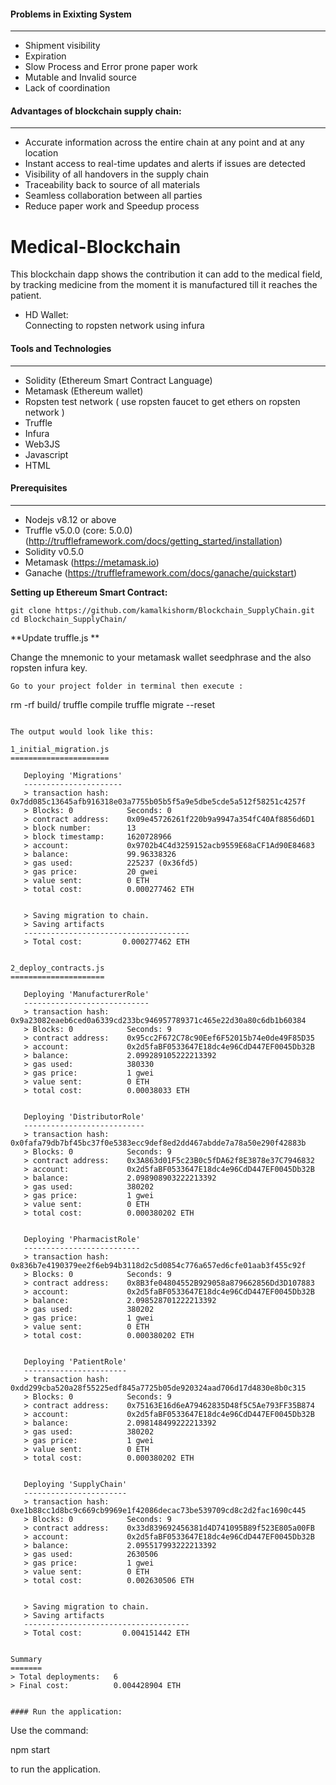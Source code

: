 #### Problems in Exixting System
---
- Shipment visibility
- Expiration
- Slow Process and Error prone paper work
- Mutable and Invalid source
- Lack of coordination

#### Advantages of blockchain supply chain:
---
- Accurate information across the entire chain at any point and at any location
- Instant access to real-time updates and alerts if issues are detected
- Visibility of all handovers in the supply chain
- Traceability back to source of all materials
- Seamless collaboration between all parties
- Reduce paper work and Speedup process


# Medical-Blockchain
This blockchain dapp shows the contribution it can add to the medical field, by tracking medicine from the moment it is manufactured till it reaches the patient.


- HD Wallet: <br>
    Connecting to ropsten network using infura

#### Tools and Technologies
---
- Solidity (Ethereum Smart Contract Language)
- Metamask (Ethereum wallet)
- Ropsten test network ( use ropsten faucet to get ethers on ropsten network )
- Truffle
- Infura
- Web3JS
- Javascript
- HTML

#### Prerequisites
---
- Nodejs v8.12 or above
- Truffle v5.0.0 (core: 5.0.0) (http://truffleframework.com/docs/getting_started/installation)
- Solidity v0.5.0
- Metamask (https://metamask.io)
- Ganache (https://truffleframework.com/docs/ganache/quickstart)


**Setting up Ethereum Smart Contract:**

```
git clone https://github.com/kamalkishorm/Blockchain_SupplyChain.git
cd Blockchain_SupplyChain/
```
**Update truffle.js **

Change the mnemonic to your metamask wallet seedphrase and the also ropsten infura key. 

```
Go to your project folder in terminal then execute :

```
rm -rf build/
truffle compile
truffle migrate --reset
```

The output would look like this:

1_initial_migration.js
======================

   Deploying 'Migrations'
   ----------------------
   > transaction hash:    0x7dd085c13645afb916318e03a7755b05b5f5a9e5dbe5cde5a512f58251c4257f
   > Blocks: 0            Seconds: 0
   > contract address:    0x09e45726261f220b9a9947a354fC40Af8856d6D1
   > block number:        13
   > block timestamp:     1620728966
   > account:             0x9702b4C4d3259152acb9559E68aCF1Ad90E84683
   > balance:             99.96338326
   > gas used:            225237 (0x36fd5)
   > gas price:           20 gwei
   > value sent:          0 ETH
   > total cost:          0.000277462 ETH


   > Saving migration to chain.
   > Saving artifacts
   -------------------------------------
   > Total cost:         0.000277462 ETH


2_deploy_contracts.js
=====================

   Deploying 'ManufacturerRole'
   ----------------------------
   > transaction hash:    0x9a23082eaeb6ced0a6339cd233bc946957789371c465e22d30a80c6db1b60384
   > Blocks: 0            Seconds: 9
   > contract address:    0x95cc2F672C78c90Eef6F52015b74e0de49F85D35
   > account:             0x2d5faBF0533647E18dc4e96CdD447EF0045Db32B
   > balance:             2.099289105222213392
   > gas used:            380330
   > gas price:           1 gwei
   > value sent:          0 ETH
   > total cost:          0.00038033 ETH


   Deploying 'DistributorRole'
   ---------------------------
   > transaction hash:    0x0fafa79db7bf45bc37f0e5383ecc9def8ed2dd467abdde7a78a50e290f42883b
   > Blocks: 0            Seconds: 9
   > contract address:    0x3A863d01F5c23B0c5fDA62f8E3878e37C7946832
   > account:             0x2d5faBF0533647E18dc4e96CdD447EF0045Db32B
   > balance:             2.098908903222213392
   > gas used:            380202
   > gas price:           1 gwei
   > value sent:          0 ETH
   > total cost:          0.000380202 ETH


   Deploying 'PharmacistRole'
   --------------------------
   > transaction hash:    0x836b7e4190379ee2f6eb94b3118d2c5d0854c776a657ed6cfe01aab3f455c92f
   > Blocks: 0            Seconds: 9
   > contract address:    0x8B3fe04804552B929058a879662856Dd3D107883
   > account:             0x2d5faBF0533647E18dc4e96CdD447EF0045Db32B
   > balance:             2.098528701222213392
   > gas used:            380202
   > gas price:           1 gwei
   > value sent:          0 ETH
   > total cost:          0.000380202 ETH


   Deploying 'PatientRole'
   -----------------------
   > transaction hash:    0xdd299cba520a28f55225edf845a7725b05de920324aad706d17d4830e8b0c315
   > Blocks: 0            Seconds: 9
   > contract address:    0x75163E16d6eA79462835D48f5C5Ae793FF35B874
   > account:             0x2d5faBF0533647E18dc4e96CdD447EF0045Db32B
   > balance:             2.098148499222213392
   > gas used:            380202
   > gas price:           1 gwei
   > value sent:          0 ETH
   > total cost:          0.000380202 ETH


   Deploying 'SupplyChain'
   -----------------------
   > transaction hash:    0xe1b88cc1d8bc9c669cb9969e1f42086decac73be539709cd8c2d2fac1690c445
   > Blocks: 0            Seconds: 9
   > contract address:    0x33d839692456381d4D741095B89f523E805a00FB
   > account:             0x2d5faBF0533647E18dc4e96CdD447EF0045Db32B
   > balance:             2.095517993222213392
   > gas used:            2630506
   > gas price:           1 gwei
   > value sent:          0 ETH
   > total cost:          0.002630506 ETH


   > Saving migration to chain.
   > Saving artifacts
   -------------------------------------
   > Total cost:         0.004151442 ETH


Summary
=======
> Total deployments:   6
> Final cost:          0.004428904 ETH


#### Run the application:

```
Use the command:

npm start 

to run the application.

```
